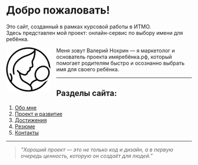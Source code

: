 # Добро пожаловать!

Это сайт, созданный в рамках курсовой работы в ИТМО.  
Здесь представлен мой проект: онлайн-сервис по выбору имени для ребёнка.

<img src="images/logo.jpg" alt="Аватар проекта" width="120" style="float:left; margin:0 16px 8px 0; border-radius:12px;" />

Меня зовут Валерий Нохрин — я маркетолог и основатель проекта имяребёнка.рф, который помогает родителям быстро и осознанно выбрать имя для своего ребёнка.

---

## Разделы сайта:
1. [Обо мне](about-me.md)  
2. [Проект и развитие](projects.md)  
3. [Достижения](achivments.md)  
4. [Резюме](resume.md)  
5. [Контакты](contacts.md)

---

> *“Хороший проект — это не только код и дизайн, а в первую очередь ценность, которую он создаёт для людей.”*

